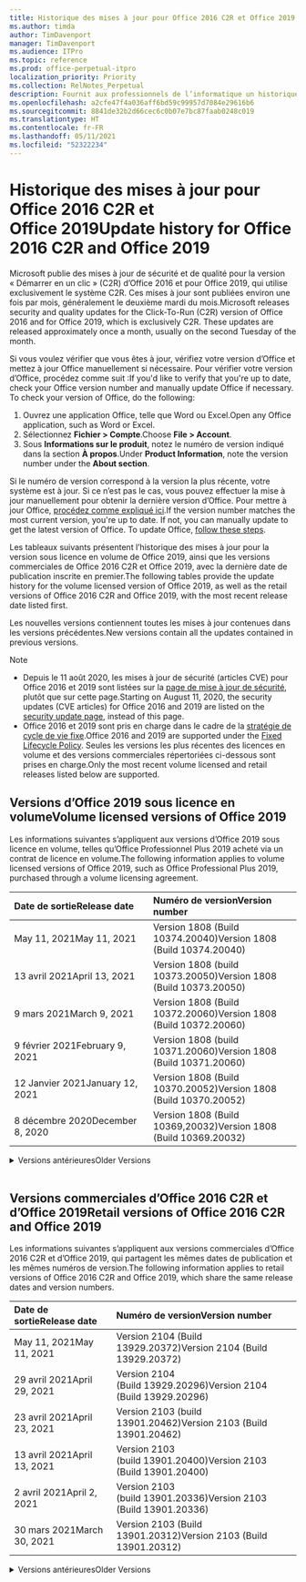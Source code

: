 ```yaml
---
title: Historique des mises à jour pour Office 2016 C2R et Office 2019
ms.author: timda
author: TimDavenport
manager: TimDavenport
ms.audience: ITPro
ms.topic: reference
ms.prod: office-perpetual-itpro
localization_priority: Priority
ms.collection: RelNotes_Perpetual
description: Fournit aux professionnels de l’informatique un historique des mises à jour pour les versions perpétuelles d’Office 2016 et 2019 qui utilisent la technologie « Démarrer en un clic » (C2R)
ms.openlocfilehash: a2cfe47f4a036aff6bd59c99957d7084e29616b6
ms.sourcegitcommit: 8841de32b2d66cec6c0b07e7bc87faab0248c019
ms.translationtype: HT
ms.contentlocale: fr-FR
ms.lasthandoff: 05/11/2021
ms.locfileid: "52322234"
---
```

# <a name="update-history-for-office-2016-c2r-and-office-2019"></a><span data-ttu-id="da72f-103">Historique des mises à jour pour Office 2016 C2R et Office 2019</span><span class="sxs-lookup"><span data-stu-id="da72f-103">Update history for Office 2016 C2R and Office 2019</span></span>

<span data-ttu-id="da72f-p101">Microsoft publie des mises à jour de sécurité et de qualité pour la version « Démarrer en un clic » (C2R) d’Office 2016 et pour Office 2019, qui utilise exclusivement le système C2R. Ces mises à jour sont publiées environ une fois par mois, généralement le deuxième mardi du mois.</span><span class="sxs-lookup"><span data-stu-id="da72f-p101">Microsoft releases security and quality updates for the Click-To-Run (C2R) version of Office 2016 and for Office 2019, which is exclusively C2R. These updates are released approximately once a month, usually on the second Tuesday of the month.</span></span>

<span data-ttu-id="da72f-p102">Si vous voulez vérifier que vous êtes à jour, vérifiez votre version d’Office et mettez à jour Office manuellement si nécessaire. Pour vérifier votre version d’Office, procédez comme suit :</span><span class="sxs-lookup"><span data-stu-id="da72f-p102">If you'd like to verify that you're up to date, check your Office version number and manually update Office if necessary. To check your version of Office, do the following:</span></span>

  1.    <span data-ttu-id="da72f-108">Ouvrez une application Office, telle que Word ou Excel.</span><span class="sxs-lookup"><span data-stu-id="da72f-108">Open any Office application, such as Word or Excel.</span></span>
  2.    <span data-ttu-id="da72f-109">Sélectionnez **Fichier > Compte**.</span><span class="sxs-lookup"><span data-stu-id="da72f-109">Choose **File > Account**.</span></span>
  3.    <span data-ttu-id="da72f-110">Sous **Informations sur le produit**, notez le numéro de version indiqué dans la section **À propos**.</span><span class="sxs-lookup"><span data-stu-id="da72f-110">Under **Product Information**, note the version number under the **About section**.</span></span>

<span data-ttu-id="da72f-p103">Si le numéro de version correspond à la version la plus récente, votre système est à jour. Si ce n’est pas le cas, vous pouvez effectuer la mise à jour manuellement pour obtenir la dernière version d’Office. Pour mettre à jour Office, [procédez comme expliqué ici](https://support.office.com/article/2ab296f3-7f03-43a2-8e50-46de917611c5).</span><span class="sxs-lookup"><span data-stu-id="da72f-p103">If the version number matches the most current version, you're up to date. If not, you can manually update to get the latest version of Office. To update Office, [follow these steps](https://support.office.com/article/2ab296f3-7f03-43a2-8e50-46de917611c5).</span></span>


<span data-ttu-id="da72f-114">Les tableaux suivants présentent l’historique des mises à jour pour la version sous licence en volume de Office 2019, ainsi que les versions commerciales de Office 2016 C2R et Office 2019, avec la dernière date de publication inscrite en premier.</span><span class="sxs-lookup"><span data-stu-id="da72f-114">The following tables provide the update history for the volume licensed version of Office 2019, as well as the retail versions of Office 2016 C2R and Office 2019, with the most recent release date listed first.</span></span>

<span data-ttu-id="da72f-115">Les nouvelles versions contiennent toutes les mises à jour contenues dans les versions précédentes.</span><span class="sxs-lookup"><span data-stu-id="da72f-115">New versions contain all the updates contained in previous versions.</span></span>


 > [!NOTE]
> - <span data-ttu-id="da72f-116">Depuis le 11 août 2020, les mises à jour de sécurité (articles CVE) pour Office 2016 et 2019 sont listées sur la [page de mise à jour de sécurité](./microsoft365-apps-security-updates.md), plutôt que sur cette page.</span><span class="sxs-lookup"><span data-stu-id="da72f-116">Starting on August 11, 2020, the security updates (CVE articles) for Office 2016 and 2019 are listed on the [security update page](./microsoft365-apps-security-updates.md), instead of this page.</span></span> 
> - <span data-ttu-id="da72f-117">Office 2016 et 2019 sont pris en charge dans le cadre de la [stratégie de cycle de vie fixe](/lifecycle/policies/fixed).</span><span class="sxs-lookup"><span data-stu-id="da72f-117">Office 2016 and 2019 are supported under the [Fixed Lifecycle Policy](/lifecycle/policies/fixed).</span></span> <span data-ttu-id="da72f-118">Seules les versions les plus récentes des licences en volume et des versions commerciales répertoriées ci-dessous sont prises en charge.</span><span class="sxs-lookup"><span data-stu-id="da72f-118">Only the most recent volume licensed and retail releases listed below are supported.</span></span>


## <a name="volume-licensed-versions-of-office-2019"></a><span data-ttu-id="da72f-119">Versions d’Office 2019 sous licence en volume</span><span class="sxs-lookup"><span data-stu-id="da72f-119">Volume licensed versions of Office 2019</span></span>
<span data-ttu-id="da72f-120">Les informations suivantes s’appliquent aux versions d’Office 2019 sous licence en volume, telles qu’Office Professionnel Plus 2019 acheté via un contrat de licence en volume.</span><span class="sxs-lookup"><span data-stu-id="da72f-120">The following information applies to volume licensed versions of Office 2019, such as Office Professional Plus 2019, purchased through a volume licensing agreement.</span></span>

[//]: # (NE PAS SUPPRIMER LE DÉBUT DU TABLEAU VL)


|<span data-ttu-id="da72f-122">**Date de sortie**</span><span class="sxs-lookup"><span data-stu-id="da72f-122">**Release date**</span></span>|<span data-ttu-id="da72f-123">**Numéro de version**</span><span class="sxs-lookup"><span data-stu-id="da72f-123">**Version number**</span></span>|
|:-----|:-----|
|<span data-ttu-id="da72f-124">May 11, 2021</span><span class="sxs-lookup"><span data-stu-id="da72f-124">May 11, 2021</span></span>|<span data-ttu-id="da72f-125">Version 1808 (Build 10374.20040)</span><span class="sxs-lookup"><span data-stu-id="da72f-125">Version 1808 (Build 10374.20040)</span></span>|
|<span data-ttu-id="da72f-126">13 avril 2021</span><span class="sxs-lookup"><span data-stu-id="da72f-126">April 13, 2021</span></span>|<span data-ttu-id="da72f-127">Version 1808 (build 10373.20050)</span><span class="sxs-lookup"><span data-stu-id="da72f-127">Version 1808 (Build 10373.20050)</span></span>|
|<span data-ttu-id="da72f-128">9 mars 2021</span><span class="sxs-lookup"><span data-stu-id="da72f-128">March 9, 2021</span></span>|<span data-ttu-id="da72f-129">Version 1808 (Build 10372.20060)</span><span class="sxs-lookup"><span data-stu-id="da72f-129">Version 1808 (Build 10372.20060)</span></span>|
|<span data-ttu-id="da72f-130">9 février 2021</span><span class="sxs-lookup"><span data-stu-id="da72f-130">February 9, 2021</span></span>|<span data-ttu-id="da72f-131">Version 1808 (build 10371.20060)</span><span class="sxs-lookup"><span data-stu-id="da72f-131">Version 1808 (Build 10371.20060)</span></span>|
|<span data-ttu-id="da72f-132">12 Janvier 2021</span><span class="sxs-lookup"><span data-stu-id="da72f-132">January 12, 2021</span></span>|<span data-ttu-id="da72f-133">Version 1808 (Build 10370.20052)</span><span class="sxs-lookup"><span data-stu-id="da72f-133">Version 1808 (Build 10370.20052)</span></span>|
|<span data-ttu-id="da72f-134">8 décembre 2020</span><span class="sxs-lookup"><span data-stu-id="da72f-134">December 8, 2020</span></span>|<span data-ttu-id="da72f-135">Version 1808 (Build 10369,20032)</span><span class="sxs-lookup"><span data-stu-id="da72f-135">Version 1808 (Build 10369.20032)</span></span>|


[//]: # (NE PAS SUPPRIMER LA FIN DU TABLEAU VL)

<details>
<summary><span data-ttu-id="da72f-137">Versions antérieures</span><span class="sxs-lookup"><span data-stu-id="da72f-137">Older Versions</span></span></summary>
 

[//]: # (NE PAS SUPPRIMER LE DÉBUT DE L’ANCIEN TABLEAU VL)


|<span data-ttu-id="da72f-139">**Date de sortie**</span><span class="sxs-lookup"><span data-stu-id="da72f-139">**Release date**</span></span>|<span data-ttu-id="da72f-140">**Numéro de version**</span><span class="sxs-lookup"><span data-stu-id="da72f-140">**Version number**</span></span>|
|:-----|:-----|
|<span data-ttu-id="da72f-141">10 novembre 2020</span><span class="sxs-lookup"><span data-stu-id="da72f-141">November 10, 2020</span></span>|<span data-ttu-id="da72f-142">Version 1808 (build 10368.20035)</span><span class="sxs-lookup"><span data-stu-id="da72f-142">Version 1808 (Build 10368.20035)</span></span>|
|<span data-ttu-id="da72f-143">13 octobre 2020</span><span class="sxs-lookup"><span data-stu-id="da72f-143">October 13, 2020</span></span>|<span data-ttu-id="da72f-144">Version 1808 (build 10367.20048)</span><span class="sxs-lookup"><span data-stu-id="da72f-144">Version 1808 (Build 10367.20048)</span></span>|
|<span data-ttu-id="da72f-145">8 septembre 2020</span><span class="sxs-lookup"><span data-stu-id="da72f-145">September 8, 2020</span></span>|<span data-ttu-id="da72f-146">Version 1808 (Build 10366.20016)</span><span class="sxs-lookup"><span data-stu-id="da72f-146">Version 1808 (Build 10366.20016)</span></span>|
|<span data-ttu-id="da72f-147">11 août 2020</span><span class="sxs-lookup"><span data-stu-id="da72f-147">August 11, 2020</span></span>|<span data-ttu-id="da72f-148">Version 1808 (Build 10364.20059)</span><span class="sxs-lookup"><span data-stu-id="da72f-148">Version 1808 (Build 10364.20059)</span></span>|
|<span data-ttu-id="da72f-149">14 juillet 2020</span><span class="sxs-lookup"><span data-stu-id="da72f-149">July 14, 2020</span></span>   |<span data-ttu-id="da72f-150">Version 1808 (Build 10363.20015)</span><span class="sxs-lookup"><span data-stu-id="da72f-150">Version 1808 (Build 10363.20015)</span></span>  |
|<span data-ttu-id="da72f-151">09 juin 2020</span><span class="sxs-lookup"><span data-stu-id="da72f-151">June 9, 2020</span></span>   |<span data-ttu-id="da72f-152">Version 1808 (Build 10361.20002)</span><span class="sxs-lookup"><span data-stu-id="da72f-152">Version 1808 (Build 10361.20002)</span></span>  |
|<span data-ttu-id="da72f-153">12 mai 2020</span><span class="sxs-lookup"><span data-stu-id="da72f-153">May 12, 2020</span></span>   |<span data-ttu-id="da72f-154">Version 1808 (build 10359.20023)</span><span class="sxs-lookup"><span data-stu-id="da72f-154">Version 1808 (Build 10359.20023)</span></span>  |
|<span data-ttu-id="da72f-155">14 avril 2020</span><span class="sxs-lookup"><span data-stu-id="da72f-155">April 14, 2020</span></span>   |<span data-ttu-id="da72f-156">Version 1808 (build 10358.20061)</span><span class="sxs-lookup"><span data-stu-id="da72f-156">Version 1808 (Build 10358.20061)</span></span>  |
|<span data-ttu-id="da72f-157">10 mars 2020</span><span class="sxs-lookup"><span data-stu-id="da72f-157">March 10, 2020</span></span>   |<span data-ttu-id="da72f-158">Version 1808 (Build 10357.20081)</span><span class="sxs-lookup"><span data-stu-id="da72f-158">Version 1808 (Build 10357.20081)</span></span>  |
|<span data-ttu-id="da72f-159">11 février 2020</span><span class="sxs-lookup"><span data-stu-id="da72f-159">February 11, 2020</span></span>   |<span data-ttu-id="da72f-160">Version 1808 (build 10356.20006)</span><span class="sxs-lookup"><span data-stu-id="da72f-160">Version 1808 (Build 10356.20006)</span></span>  |


[//]: # (NE PAS SUPPRIMER LA FIN DE L’ANCIEN TABLEAU VL)

</details>


<br/>

## <a name="retail-versions-of-office-2016-c2r-and-office-2019"></a><span data-ttu-id="da72f-162">Versions commerciales d’Office 2016 C2R et d’Office 2019</span><span class="sxs-lookup"><span data-stu-id="da72f-162">Retail versions of Office 2016 C2R and Office 2019</span></span>
<span data-ttu-id="da72f-163">Les informations suivantes s’appliquent aux versions commerciales d’Office 2016 C2R et d’Office 2019, qui partagent les mêmes dates de publication et les mêmes numéros de version.</span><span class="sxs-lookup"><span data-stu-id="da72f-163">The following information applies to retail versions of Office 2016 C2R and Office 2019, which share the same release dates and version numbers.</span></span>

[//]: # (NE PAS SUPPRIMER LE DÉBUT DU TABLEAU DE VENTE AU DÉTAIL)


|<span data-ttu-id="da72f-165">**Date de sortie**</span><span class="sxs-lookup"><span data-stu-id="da72f-165">**Release date**</span></span>|<span data-ttu-id="da72f-166">**Numéro de version**</span><span class="sxs-lookup"><span data-stu-id="da72f-166">**Version number**</span></span>|
|:-----|:-----|
|<span data-ttu-id="da72f-167">May 11, 2021</span><span class="sxs-lookup"><span data-stu-id="da72f-167">May 11, 2021</span></span>|<span data-ttu-id="da72f-168">Version 2104 (Build 13929.20372)</span><span class="sxs-lookup"><span data-stu-id="da72f-168">Version 2104 (Build 13929.20372)</span></span>|
|<span data-ttu-id="da72f-169">29 avril 2021</span><span class="sxs-lookup"><span data-stu-id="da72f-169">April 29, 2021</span></span>|<span data-ttu-id="da72f-170">Version 2104 (Build 13929.20296)</span><span class="sxs-lookup"><span data-stu-id="da72f-170">Version 2104 (Build 13929.20296)</span></span>|
|<span data-ttu-id="da72f-171">23 avril 2021</span><span class="sxs-lookup"><span data-stu-id="da72f-171">April 23, 2021</span></span>|<span data-ttu-id="da72f-172">Version 2103 (build 13901.20462)</span><span class="sxs-lookup"><span data-stu-id="da72f-172">Version 2103 (Build 13901.20462)</span></span>|
|<span data-ttu-id="da72f-173">13 avril 2021</span><span class="sxs-lookup"><span data-stu-id="da72f-173">April 13, 2021</span></span>|<span data-ttu-id="da72f-174">Version 2103 (build 13901.20400)</span><span class="sxs-lookup"><span data-stu-id="da72f-174">Version 2103 (Build 13901.20400)</span></span>|
|<span data-ttu-id="da72f-175">2 avril 2021</span><span class="sxs-lookup"><span data-stu-id="da72f-175">April 2, 2021</span></span>|<span data-ttu-id="da72f-176">Version 2103 (build 13901.20336)</span><span class="sxs-lookup"><span data-stu-id="da72f-176">Version 2103 (Build 13901.20336)</span></span>|
|<span data-ttu-id="da72f-177">30 mars 2021</span><span class="sxs-lookup"><span data-stu-id="da72f-177">March 30, 2021</span></span>|<span data-ttu-id="da72f-178">Version 2103 (Build 13901.20312)</span><span class="sxs-lookup"><span data-stu-id="da72f-178">Version 2103 (Build 13901.20312)</span></span>|


[//]: # (NE PAS SUPPRIMER LA FIN DU TABLEAU DE VENTE AU DÉTAIL)

<details>
<summary><span data-ttu-id="da72f-180">Versions antérieures</span><span class="sxs-lookup"><span data-stu-id="da72f-180">Older Versions</span></span></summary>
 

[//]: # (NE PAS SUPPRIMER LE DÉBUT DE L’ANCIEN TABLEAU DE VENTE AU DÉTAIL)


|<span data-ttu-id="da72f-182">**Date de sortie**</span><span class="sxs-lookup"><span data-stu-id="da72f-182">**Release date**</span></span>|<span data-ttu-id="da72f-183">**Numéro de version**</span><span class="sxs-lookup"><span data-stu-id="da72f-183">**Version number**</span></span>|
|:-----|:-----|
|<span data-ttu-id="da72f-184">18 mars 2021</span><span class="sxs-lookup"><span data-stu-id="da72f-184">March 18, 2021</span></span>|<span data-ttu-id="da72f-185">Version 2102 (Build 13801.20360)</span><span class="sxs-lookup"><span data-stu-id="da72f-185">Version 2102 (Build 13801.20360)</span></span>|
|<span data-ttu-id="da72f-186">9 mars 2021</span><span class="sxs-lookup"><span data-stu-id="da72f-186">March 9, 2021</span></span>|<span data-ttu-id="da72f-187">Version 2102 (Build 13801.20294)</span><span class="sxs-lookup"><span data-stu-id="da72f-187">Version 2102 (Build 13801.20294)</span></span>|
|<span data-ttu-id="da72f-188">1er mars 2021</span><span class="sxs-lookup"><span data-stu-id="da72f-188">March 1, 2021</span></span>|<span data-ttu-id="da72f-189">Version 2102 (build 13801.20266)</span><span class="sxs-lookup"><span data-stu-id="da72f-189">Version 2102 (Build 13801.20266)</span></span>|
|<span data-ttu-id="da72f-190">16 février 2021</span><span class="sxs-lookup"><span data-stu-id="da72f-190">February 16, 2021</span></span>|<span data-ttu-id="da72f-191">Version 2101 (Build 13628.20448)</span><span class="sxs-lookup"><span data-stu-id="da72f-191">Version 2101 (Build 13628.20448)</span></span>|
|<span data-ttu-id="da72f-192">9 février 2021</span><span class="sxs-lookup"><span data-stu-id="da72f-192">February 9, 2021</span></span>|<span data-ttu-id="da72f-193">Version 2101 (build 13628.20380)</span><span class="sxs-lookup"><span data-stu-id="da72f-193">Version 2101 (Build 13628.20380)</span></span>|
|<span data-ttu-id="da72f-194">26 janvier 2021</span><span class="sxs-lookup"><span data-stu-id="da72f-194">January 26, 2021</span></span>|<span data-ttu-id="da72f-195">Version 2101 (Build 13628.20274)</span><span class="sxs-lookup"><span data-stu-id="da72f-195">Version 2101 (Build 13628.20274)</span></span>|
|<span data-ttu-id="da72f-196">21 janvier 2021</span><span class="sxs-lookup"><span data-stu-id="da72f-196">January 21, 2021</span></span>|<span data-ttu-id="da72f-197">Version 2012 (build 13530.20440)</span><span class="sxs-lookup"><span data-stu-id="da72f-197">Version 2012 (Build 13530.20440)</span></span>|
|<span data-ttu-id="da72f-198">12 Janvier 2021</span><span class="sxs-lookup"><span data-stu-id="da72f-198">January 12, 2021</span></span>|<span data-ttu-id="da72f-199">Version 2012 (Build 13530.20376)</span><span class="sxs-lookup"><span data-stu-id="da72f-199">Version 2012 (Build 13530.20376)</span></span>|
|<span data-ttu-id="da72f-200">5 janvier 2021</span><span class="sxs-lookup"><span data-stu-id="da72f-200">January 5, 2021</span></span>|<span data-ttu-id="da72f-201">Version 2012 (build 13530.20316)</span><span class="sxs-lookup"><span data-stu-id="da72f-201">Version 2012 (Build 13530.20316)</span></span>|
|<span data-ttu-id="da72f-202">21 décembre 2020</span><span class="sxs-lookup"><span data-stu-id="da72f-202">December 21, 2020</span></span>|<span data-ttu-id="da72f-203">Version 2011 (build 13426.20404)</span><span class="sxs-lookup"><span data-stu-id="da72f-203">Version 2011 (Build 13426.20404)</span></span>|
|<span data-ttu-id="da72f-204">8 décembre 2020</span><span class="sxs-lookup"><span data-stu-id="da72f-204">December 8, 2020</span></span>|<span data-ttu-id="da72f-205">Version 2011 (Build 13426,20332)</span><span class="sxs-lookup"><span data-stu-id="da72f-205">Version 2011 (Build 13426.20332)</span></span>|
|<span data-ttu-id="da72f-206">2 décembre 2020</span><span class="sxs-lookup"><span data-stu-id="da72f-206">December 2, 2020</span></span>|<span data-ttu-id="da72f-207">Version 2011 (build 13426.20308)</span><span class="sxs-lookup"><span data-stu-id="da72f-207">Version 2011 (Build 13426.20308)</span></span>|
|<span data-ttu-id="da72f-208">30 novembre 2020</span><span class="sxs-lookup"><span data-stu-id="da72f-208">November 30, 2020</span></span>|<span data-ttu-id="da72f-209">Version 2011 (build 13426.20294)</span><span class="sxs-lookup"><span data-stu-id="da72f-209">Version 2011 (Build 13426.20294)</span></span>|
|<span data-ttu-id="da72f-210">23 novembre 2020</span><span class="sxs-lookup"><span data-stu-id="da72f-210">November 23, 2020</span></span>|<span data-ttu-id="da72f-211">Version 2011 (build 13426.20274)</span><span class="sxs-lookup"><span data-stu-id="da72f-211">Version 2011 (Build 13426.20274)</span></span>|
|<span data-ttu-id="da72f-212">17 novembre 2020</span><span class="sxs-lookup"><span data-stu-id="da72f-212">November 17, 2020</span></span>|<span data-ttu-id="da72f-213">Version 2010 (build 13328.20408)</span><span class="sxs-lookup"><span data-stu-id="da72f-213">Version 2010 (Build 13328.20408)</span></span>|
|<span data-ttu-id="da72f-214">10 novembre 2020</span><span class="sxs-lookup"><span data-stu-id="da72f-214">November 10, 2020</span></span>|<span data-ttu-id="da72f-215">Version 2010 (build 13328.20356)</span><span class="sxs-lookup"><span data-stu-id="da72f-215">Version 2010 (Build 13328.20356)</span></span>|
|<span data-ttu-id="da72f-216">27 octobre 2020</span><span class="sxs-lookup"><span data-stu-id="da72f-216">October 27, 2020</span></span>|<span data-ttu-id="da72f-217">Version 2010 (build 13328.20292)</span><span class="sxs-lookup"><span data-stu-id="da72f-217">Version 2010 (Build 13328.20292)</span></span>|
|<span data-ttu-id="da72f-218">21 octobre 2020</span><span class="sxs-lookup"><span data-stu-id="da72f-218">October 21, 2020</span></span>|<span data-ttu-id="da72f-219">Version 2009 (Build 13231.20418)</span><span class="sxs-lookup"><span data-stu-id="da72f-219">Version 2009 (Build 13231.20418)</span></span>|
|<span data-ttu-id="da72f-220">13 octobre 2020</span><span class="sxs-lookup"><span data-stu-id="da72f-220">October 13, 2020</span></span>|<span data-ttu-id="da72f-221">Version 2009 (build 13231.20390)</span><span class="sxs-lookup"><span data-stu-id="da72f-221">Version 2009 (Build 13231.20390)</span></span>|
|<span data-ttu-id="da72f-222">8 octobre 2020</span><span class="sxs-lookup"><span data-stu-id="da72f-222">October 8, 2020</span></span>|<span data-ttu-id="da72f-223">Version 2009 (Build 13231.20368)</span><span class="sxs-lookup"><span data-stu-id="da72f-223">Version 2009 (Build 13231.20368)</span></span>|
|<span data-ttu-id="da72f-224">28 septembre 2020</span><span class="sxs-lookup"><span data-stu-id="da72f-224">September 28, 2020</span></span>|<span data-ttu-id="da72f-225">Version 2009 (Build 13231.20262)</span><span class="sxs-lookup"><span data-stu-id="da72f-225">Version 2009 (Build 13231.20262)</span></span>|
|<span data-ttu-id="da72f-226">22 septembre 2020</span><span class="sxs-lookup"><span data-stu-id="da72f-226">September 22, 2020</span></span>|<span data-ttu-id="da72f-227">Version 2008 (Build 13127.20508)</span><span class="sxs-lookup"><span data-stu-id="da72f-227">Version 2008 (Build 13127.20508)</span></span>|
|<span data-ttu-id="da72f-228">9 septembre 2020</span><span class="sxs-lookup"><span data-stu-id="da72f-228">September 9, 2020</span></span>|<span data-ttu-id="da72f-229">Version 2008 (build 13127.20408)</span><span class="sxs-lookup"><span data-stu-id="da72f-229">Version 2008 (Build 13127.20408)</span></span>|
|<span data-ttu-id="da72f-230">31 août 2020</span><span class="sxs-lookup"><span data-stu-id="da72f-230">August 31, 2020</span></span>|<span data-ttu-id="da72f-231">Version 2008 (build 13127.20296)</span><span class="sxs-lookup"><span data-stu-id="da72f-231">Version 2008 (Build 13127.20296)</span></span>|
|<span data-ttu-id="da72f-232">25 août 2020</span><span class="sxs-lookup"><span data-stu-id="da72f-232">August 25, 2020</span></span>|<span data-ttu-id="da72f-233">Version 2007 (Build 13029.20460)</span><span class="sxs-lookup"><span data-stu-id="da72f-233">Version 2007 (Build 13029.20460)</span></span>|
|<span data-ttu-id="da72f-234">11 août 2020</span><span class="sxs-lookup"><span data-stu-id="da72f-234">August 11, 2020</span></span>|<span data-ttu-id="da72f-235">Version 2007 (Build 13029.20344)</span><span class="sxs-lookup"><span data-stu-id="da72f-235">Version 2007 (Build 13029.20344)</span></span>|
|<span data-ttu-id="da72f-236">30 juillet 2020</span><span class="sxs-lookup"><span data-stu-id="da72f-236">July 30, 2020</span></span>|<span data-ttu-id="da72f-237">Version 2007 (build 13029.20308)</span><span class="sxs-lookup"><span data-stu-id="da72f-237">Version 2007 (Build 13029.20308)</span></span>  |
|<span data-ttu-id="da72f-238">28 juillet 2020</span><span class="sxs-lookup"><span data-stu-id="da72f-238">July 28, 2020</span></span>|<span data-ttu-id="da72f-239">Version 2006 (Build 13001.20498)</span><span class="sxs-lookup"><span data-stu-id="da72f-239">Version 2006 (Build 13001.20498)</span></span>  |
|<span data-ttu-id="da72f-240">14 juillet 2020</span><span class="sxs-lookup"><span data-stu-id="da72f-240">July 14, 2020</span></span>|<span data-ttu-id="da72f-241">Version 2006 (Build 13001.20384)</span><span class="sxs-lookup"><span data-stu-id="da72f-241">Version 2006 (Build 13001.20384)</span></span>  |
|<span data-ttu-id="da72f-242">30 juin 2020</span><span class="sxs-lookup"><span data-stu-id="da72f-242">June 30, 2020</span></span>|<span data-ttu-id="da72f-243">Version 2006 (Build 13001.20266)</span><span class="sxs-lookup"><span data-stu-id="da72f-243">Version 2006 (Build 13001.20266)</span></span>  |
|<span data-ttu-id="da72f-244">24 juin 2020</span><span class="sxs-lookup"><span data-stu-id="da72f-244">June 24, 2020</span></span>|<span data-ttu-id="da72f-245">Version 2005 (Build 12827.20470)</span><span class="sxs-lookup"><span data-stu-id="da72f-245">Version 2005 (Build 12827.20470)</span></span>  |
|<span data-ttu-id="da72f-246">09 juin 2020</span><span class="sxs-lookup"><span data-stu-id="da72f-246">June 9, 2020</span></span>|<span data-ttu-id="da72f-247">Version 2005 (Build 12827.20336)</span><span class="sxs-lookup"><span data-stu-id="da72f-247">Version 2005 (Build 12827.20336)</span></span>  |
|<span data-ttu-id="da72f-248">02 juin 2020</span><span class="sxs-lookup"><span data-stu-id="da72f-248">June 2, 2020</span></span>|<span data-ttu-id="da72f-249">Version 2005 (Build 12827.20268)</span><span class="sxs-lookup"><span data-stu-id="da72f-249">Version 2005 (Build 12827.20268)</span></span>  |
|<span data-ttu-id="da72f-250">21 Mai 2020</span><span class="sxs-lookup"><span data-stu-id="da72f-250">May 21, 2020</span></span>|<span data-ttu-id="da72f-251">Version 2004 (Build 12730.20352)</span><span class="sxs-lookup"><span data-stu-id="da72f-251">Version 2004 (Build 12730.20352)</span></span>  |
|<span data-ttu-id="da72f-252">12 mai 2020</span><span class="sxs-lookup"><span data-stu-id="da72f-252">May 12, 2020</span></span>|<span data-ttu-id="da72f-253">Version 2004 (build 12730.20270)</span><span class="sxs-lookup"><span data-stu-id="da72f-253">Version 2004 (Build 12730.20270)</span></span>  |
|<span data-ttu-id="da72f-254">4 mai 2020</span><span class="sxs-lookup"><span data-stu-id="da72f-254">May 4, 2020</span></span>|<span data-ttu-id="da72f-255">Version 2004 (Build 12730.20250)</span><span class="sxs-lookup"><span data-stu-id="da72f-255">Version 2004 (Build 12730.20250)</span></span>  |
|<span data-ttu-id="da72f-256">29 avril 2020</span><span class="sxs-lookup"><span data-stu-id="da72f-256">April 29, 2020</span></span>|<span data-ttu-id="da72f-257">Version 2004 (Build 12730.20236)</span><span class="sxs-lookup"><span data-stu-id="da72f-257">Version 2004 (Build 12730.20236)</span></span>  |
|<span data-ttu-id="da72f-258">15 avril 2020</span><span class="sxs-lookup"><span data-stu-id="da72f-258">April 15, 2020</span></span>|<span data-ttu-id="da72f-259">Version 2003 (build 12624.20466)</span><span class="sxs-lookup"><span data-stu-id="da72f-259">Version 2003 (Build 12624.20466)</span></span>  |
|<span data-ttu-id="da72f-260">14 avril 2020</span><span class="sxs-lookup"><span data-stu-id="da72f-260">April 14, 2020</span></span>|<span data-ttu-id="da72f-261">Version 2003 (build 12624.20442)</span><span class="sxs-lookup"><span data-stu-id="da72f-261">Version 2003 (Build 12624.20442)</span></span>  |
|<span data-ttu-id="da72f-262">31 mars 2020</span><span class="sxs-lookup"><span data-stu-id="da72f-262">March 31, 2020</span></span>|<span data-ttu-id="da72f-263">Version 2003 (build 12624.20382)</span><span class="sxs-lookup"><span data-stu-id="da72f-263">Version 2003 (Build 12624.20382)</span></span>  |
|<span data-ttu-id="da72f-264">25 mars 2020</span><span class="sxs-lookup"><span data-stu-id="da72f-264">March 25, 2020</span></span>|<span data-ttu-id="da72f-265">Version 2003 (Build 12624.20320)</span><span class="sxs-lookup"><span data-stu-id="da72f-265">Version 2003 (Build 12624.20320)</span></span>  |
|<span data-ttu-id="da72f-266">10 mars 2020</span><span class="sxs-lookup"><span data-stu-id="da72f-266">March 10, 2020</span></span>|<span data-ttu-id="da72f-267">Version 2002 (Build 12527.20278)</span><span class="sxs-lookup"><span data-stu-id="da72f-267">Version 2002 (Build 12527.20278)</span></span>  |
|<span data-ttu-id="da72f-268">1er mars 2020</span><span class="sxs-lookup"><span data-stu-id="da72f-268">March 1, 2020</span></span>   |<span data-ttu-id="da72f-269">Version 2002 (Build 12527.20242)</span><span class="sxs-lookup"><span data-stu-id="da72f-269">Version 2002 (Build 12527.20242)</span></span>  |


[//]: # (NE PAS SUPPRIMER LA FIN DE L’ANCIEN TABLEAU DE VENTE AU DÉTAIL)


</details>
